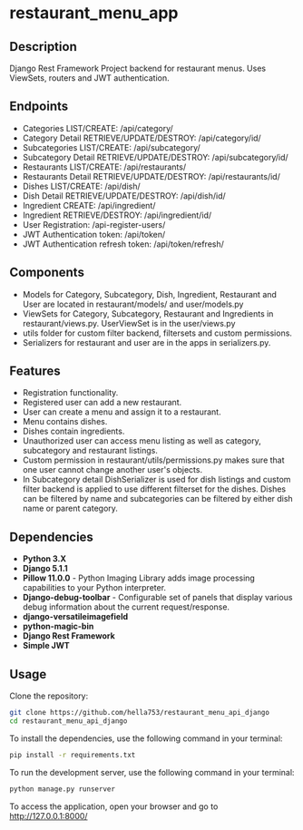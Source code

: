 ﻿# restaurant_menu_app

## Description 
Django Rest Framework Project backend for restaurant menus. Uses ViewSets, routers and JWT authentication.

## Endpoints
* Categories LIST/CREATE: /api/category/
* Category Detail RETRIEVE/UPDATE/DESTROY: /api/category/id/
* Subcategories LIST/CREATE: /api/subcategory/
* Subcategory Detail RETRIEVE/UPDATE/DESTROY: /api/subcategory/id/
* Restaurants LIST/CREATE: /api/restaurants/
* Restaurants Detail RETRIEVE/UPDATE/DESTROY: /api/restaurants/id/
* Dishes LIST/CREATE: /api/dish/
* Dish Detail RETRIEVE/UPDATE/DESTROY: /api/dish/id/
* Ingredient CREATE: /api/ingredient/
* Ingredient RETRIEVE/DESTROY: /api/ingredient/id/
* User Registration: /api-register-users/
* JWT Authentication token: /api/token/
* JWT Authentication refresh token: /api/token/refresh/

## Components
* Models for Category, Subcategory, Dish, Ingredient, Restaurant and User are located in restaurant/models/ and user/models.py
* ViewSets for Category, Subcategory, Restaurant and Ingredients in restaurant/views.py. UserViewSet is in the user/views.py
* utils folder for custom filter backend, filtersets and custom permissions.
* Serializers for restaurant and user are in the apps in serializers.py.


## Features
* Registration functionality.
* Registered user can add a new restaurant.
* User can create a menu and assign it to a restaurant.
* Menu contains dishes.
* Dishes contain ingredients.
* Unauthorized user can access menu listing as well as category, subcategory and restaurant listings.
* Custom permission in restaurant/utils/permissions.py makes sure that one user cannot change another user's objects.
* In Subcategory detail DishSerializer is used for dish listings and custom filter backend is applied to use different filterset for the dishes. Dishes can be filtered by name and subcategories can be filtered by either dish name or parent category.

## Dependencies
* **Python 3.X**
* **Django 5.1.1**
* **Pillow 11.0.0** - Python Imaging Library adds image processing capabilities to your Python interpreter.
* **Django-debug-toolbar** - Configurable set of panels that display various debug information about the current request/response.
* **django-versatileimagefield**
* **python-magic-bin**
* **Django Rest Framework**
* **Simple JWT**



## Usage
Clone the repository:
```bash
git clone https://github.com/hella753/restaurant_menu_api_django
cd restaurant_menu_api_django
```
To install the dependencies, use the following command in your terminal:
```bash
pip install -r requirements.txt
```
To run the development server, use the following command in your terminal:
```bash
python manage.py runserver
```
To access the application, open your browser and go to http://127.0.0.1:8000/
